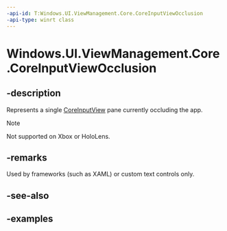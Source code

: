 ```yaml
---
-api-id: T:Windows.UI.ViewManagement.Core.CoreInputViewOcclusion
-api-type: winrt class
---
```


<!-- Class syntax.
public class CoreInputViewOcclusion 
-->

# Windows.UI.ViewManagement.Core.CoreInputViewOcclusion

## -description
Represents a single [CoreInputView](coreinputview.md) pane currently occluding the app.

> [!NOTE]
> Not supported on Xbox or HoloLens.

## -remarks
Used by frameworks (such as XAML) or custom text controls only.

## -see-also

## -examples
